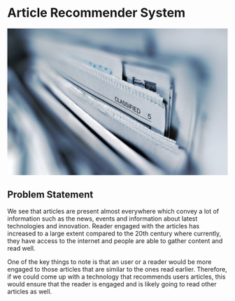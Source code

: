 # Article Recommender System

<img src = "https://github.com/suhasmaddali/Article-Recommender-System/blob/main/Images/absolutvision-bSlHKWxxXak-unsplash.jpg" width = "750" />

## Problem Statement

We see that articles are present almost everywhere which convey a lot of information such as the news, events and information about latest technologies and innovation. Reader engaged with the articles has increased to a large extent compared to the 20th century where currently, they have access to the internet and people are able to gather content and read well.

One of the key things to note is that an user or a reader would be more engaged to those articles that are similar to the ones read earlier. Therefore, if we could come up with a technology that recommends users articles, this would ensure that the reader is engaged and is likely going to read other articles as well. 


